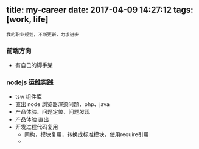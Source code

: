 title: my-career
date: 2017-04-09 14:27:12
tags: [work, life]
---
```
我的职业规划，不断更新，力求进步
```

<!--more-->

### 前端方向
* 有自己的脚手架
### nodejs 运维实践
* tsw 组件库
* 直出 node 浏览器渲染问题，php、java
* 产品体验、问题定位、问题发现
* 产品体验 直出
* 开发过程代码复用
    - 同构，模块复用，转换成标准模块，使用require引用
    - 